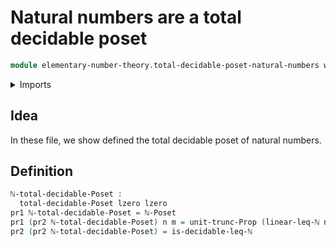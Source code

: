 # Natural numbers are a total decidable poset

```agda
module elementary-number-theory.total-decidable-poset-natural-numbers where
```

<details><summary>Imports</summary>

```agda
open import elementary-number-theory.natural-numbers
open import elementary-number-theory.inequality-natural-numbers

open import foundation.dependent-pair-types
open import foundation.universe-levels
open import foundation.propositional-truncations

open import order-theory.total-decidable-posets
```

</details>

## Idea

In these file, we show defined the total decidable poset of natural numbers.

## Definition

```agda
ℕ-total-decidable-Poset :
  total-decidable-Poset lzero lzero
pr1 ℕ-total-decidable-Poset = ℕ-Poset
pr1 (pr2 ℕ-total-decidable-Poset) n m = unit-trunc-Prop (linear-leq-ℕ n m)
pr2 (pr2 ℕ-total-decidable-Poset) = is-decidable-leq-ℕ

```
